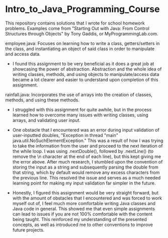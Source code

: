 # Intro_to_Java_Programming_Course
This repository contains solutions that I wrote for school homework problems. Examples come from "Starting Out with Java: From Control Structures through Objects" by Tony Gaddis, or MyProgrammingLab.com.


employee.java: Focuses on learning how to write a class, getters/setters in the class, and instantiating an object of said class in order to manipulate and access data.
- I found this assignment to be very beneficial as it does a great job at showcasing the power of abstraction. Abstraction and the whole idea of writing classes, methods, and 
  using objects to manipulate/access data became a lot clearer and easier to understand upon completion of this assignment.

rainfall.java: Incorporates the use of arrays into the creation of classes, methods, and using these methods.
- I struggled with this assignment for quite awhile, but in the process learned how to overcome many issues with writing classes, using arrays, and validating user input.

- One obstacle that I encountered was an error during input validation of user-inputted doubles, "Exception in thread "main" java.util.NoSuchElementException." This was 
 a result of how I was trying to take the information from the user and proceed to the next iteration of the while loop. I was using .nextDouble(), followed by .nextLine() (to
 remove the \n character at the end of each line), but this kept giving me the error above. After much research, I stumbled upon the convention of storing the input as a string
 and subsequently parsing the double from that string, which by default would remove any excess characters from the previous line. This resolved the issue and serves as a much 
 needed learning point for making my input validation far simpler in the future.

- Honestly, I figured this assignment would be very straight forward, but with the amount of obstacles that I encountered and was forced to work myself out of,
 I feel much more comfortable writing Java classes and Java code in general. This showed me that even simple assignments can lead to issues if you are not 100% comfortable
 with the content being taught. This reinforced my understanding of the presented concepts, as well as introduced me to other conventions to improve future projects.
